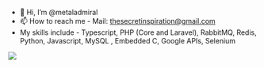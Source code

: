 - 👋 Hi, I’m @metaladmiral
- 📫 How to reach me - Mail: thesecretinspiration@gmail.com
- My skills include - 
Typescript, 
PHP (Core and Laravel), 
RabbitMQ,
Redis,
Python,
Javascript, 
MySQL ,
Embedded C,
Google APIs,
Selenium

[![](https://visitcount.itsvg.in/api?id=metaladmiral&label=Profile%20Views&icon=1&pretty=true)](https://visitcount.itsvg.in)

<!---
metaladmiral/metaladmiral is a ✨ special ✨ repository because its `README.md` (this file) appears on your GitHub profile.
You can click the Preview link to take a look at your changes.
--->
